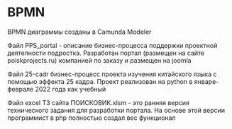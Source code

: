 # BPMN
BPMN диаграммы созданы в Camunda Modeler

Файл PPS_portal - описание бизнес-процесса поддержки проектной деятелности подростка. 
Разработан портал (размещен на сайте poiskprojects.ru) компанией по заказу и размещен на joomla

Файл 25-cadr бизнес-процесс проекта изучения китайского языка с помощью эффекта 25 кадра. Проект реализован на python в январе-феврале 2022 года как учебный

Файл excel ТЗ сайта ПОИСКОВИК.xlsm - это ранняя версия технического задания для разработки портала. На основе этой версии программист в php полностью создал вес функционал
